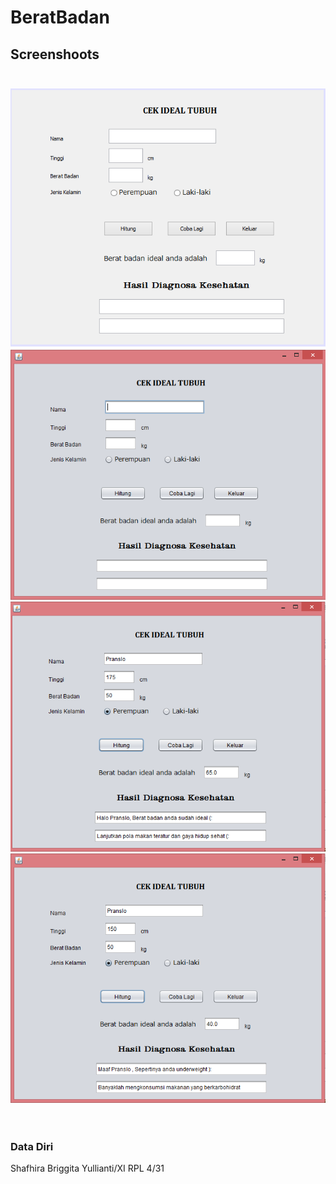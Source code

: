 # BeratBadan

## Screenshoots <br><br>

![screenshots](https://github.com/sbbriggitash/BeratBadan/blob/master/Bb1.PNG)<br>
![screenshots](https://github.com/sbbriggitash/BeratBadan/blob/master/Bb2.PNG)<br>
![screenshots](https://github.com/sbbriggitash/BeratBadan/blob/master/Bb3.PNG)<br>
![screenshots](https://github.com/sbbriggitash/BeratBadan/blob/master/Bb4.PNG)<br><br><br>

### Data Diri
Shafhira Briggita Yullianti/XI RPL 4/31
